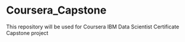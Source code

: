 # Coursera_Capstone
This repository will be used for Coursera IBM Data Scientist Certificate Capstone project

